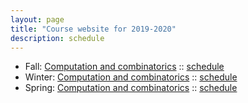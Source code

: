 ```yaml
---
layout: page
title: "Course website for 2019-2020"
description: schedule
---
```


* Fall: [Computation and combinatorics](fall.html) :: [schedule](fall_schedule.html)
* Winter: [Computation and combinatorics](winter.html) :: [schedule](winter_schedule.html)
* Spring: [Computation and combinatorics](spring.html) :: [schedule](spring_schedule.html)
